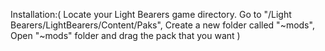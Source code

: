 Installation:(
  Locate your Light Bearers game directory. Go to "/Light Bearers/LightBearers/Content/Paks",
  Create a new folder called "~mods",
  Open "~mods" folder and drag the pack that you want
)
